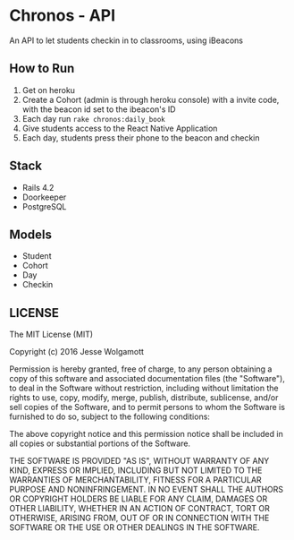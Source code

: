 Chronos - API
==========

An API to let students checkin in to classrooms, using iBeacons

How to Run
---------------

1. Get on heroku
2. Create a Cohort (admin is through heroku console) with a invite code, with
   the beacon id set to the ibeacon's ID
3. Each day run `rake chronos:daily_book`
4. Give students access to the React Native Application
5. Each day, students press their phone to the beacon and checkin

Stack
----

* Rails 4.2
* Doorkeeper
* PostgreSQL

Models
-----

* Student
* Cohort
* Day
* Checkin

LICENSE
-------

The MIT License (MIT)

Copyright (c) 2016 Jesse Wolgamott

Permission is hereby granted, free of charge, to any person obtaining a copy of this software and associated documentation files (the "Software"), to deal in the Software without restriction, including without limitation the rights to use, copy, modify, merge, publish, distribute, sublicense, and/or sell copies of the Software, and to permit persons to whom the Software is furnished to do so, subject to the following conditions:

The above copyright notice and this permission notice shall be included in all copies or substantial portions of the Software.

THE SOFTWARE IS PROVIDED "AS IS", WITHOUT WARRANTY OF ANY KIND, EXPRESS OR IMPLIED, INCLUDING BUT NOT LIMITED TO THE WARRANTIES OF MERCHANTABILITY, FITNESS FOR A PARTICULAR PURPOSE AND NONINFRINGEMENT. IN NO EVENT SHALL THE AUTHORS OR COPYRIGHT HOLDERS BE LIABLE FOR ANY CLAIM, DAMAGES OR OTHER LIABILITY, WHETHER IN AN ACTION OF CONTRACT, TORT OR OTHERWISE, ARISING FROM, OUT OF OR IN CONNECTION WITH THE SOFTWARE OR THE USE OR OTHER DEALINGS IN THE SOFTWARE.
